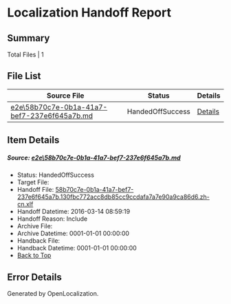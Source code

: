 # <a name='report-top'></a> Localization Handoff Report

## Summary
 Total Files | 1

## File List
 Source File | Status | Details 
 ----------- | ------ | ------- 
 [e2e\58b70c7e-0b1a-41a7-bef7-237e6f645a7b.md](https://github.com/OpenLocalizationTest/oltest/blob/5f06c48e31a408e0bb4fd60a9f49263590ed12fc/e2e/58b70c7e-0b1a-41a7-bef7-237e6f645a7b.md) | HandedOffSuccess | [Details](#b0a4776be0e3ad36288cd5dc573b09878005a9e62)

## Item Details
##### <a name='b0a4776be0e3ad36288cd5dc573b09878005a9e62'></a> Source: [e2e\58b70c7e-0b1a-41a7-bef7-237e6f645a7b.md](https://github.com/OpenLocalizationTest/oltest/blob/5f06c48e31a408e0bb4fd60a9f49263590ed12fc/e2e/58b70c7e-0b1a-41a7-bef7-237e6f645a7b.md)
* Status: HandedOffSuccess
* Target File: 
* Handoff File: [58b70c7e-0b1a-41a7-bef7-237e6f645a7b.130fbc772acc8db85cc9ccdafa7a7e90a9ca86d6.zh-cn.xlf](https://github.com/OpenLocalizationTestOrg/olhandoff/blob/0b1d160e685901133a6859dd722239b4119c5aac/ol-handoff/OpenLocalizationTestOrg/oltest.zh-cn/yuwzho/ht/58b70c7e-0b1a-41a7-bef7-237e6f645a7b.130fbc772acc8db85cc9ccdafa7a7e90a9ca86d6.zh-cn.xlf)
* Handoff Datetime: 2016-03-14 08:59:19
* Handoff Reason: Include
* Archive File: 
* Archive Datetime: 0001-01-01 00:00:00
* Handback File: 
* Handback Datetime: 0001-01-01 00:00:00
* [Back to Top](#report-top)


## Error Details

Generated by OpenLocalization.
